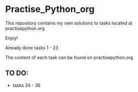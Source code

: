 # Practise_Python_org
This repository contains my own solutions to tasks located at practisepython.org

Enjoy!

Already done tasks 1 - 23

The content of each task can be found on practisepython.org

## TO DO:
- tasks 24 - 36
